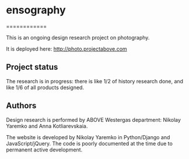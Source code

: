 # ensography
============

This is an ongoing design research project on photography.

It is deployed here: http://photo.projectabove.com

## Project status
The research is in progress: there is like 1/2 of history research done, and like 1/6 of all products designed.

## Authors
Design research is performed by ABOVE Westergas department: Nikolay Yaremko and Anna Kotliarevskaia.

The website is developed by Nikolay Yaremko in Python/Django and JavaScript/jQuery. The code is poorly documented at the time due to permanent active development.